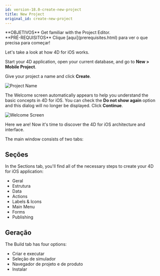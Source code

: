 ```yaml
---
id: version-18.0-create-new-project
title: New Project
original_id: create-new-project
---
```


<div markdown="1" class = "objectives">
**OBJETIVOS**
Get familiar with the Project Editor.
</div>

<div markdown="1" class = "prerequisites">
**PRÉ-REQUISITOS**
Clique [aqui](prerequisites.html) para ver o que precisa para começar!
</div>

Let's take a look at how 4D for iOS works.

Start your 4D application, open your current database, and go to **New > Mobile Project**.

Give your project a name and click **Create**.

![Project Name](assets/en/project-editor/Project-creation-4D-for-iOS.png)

The Welcome screen automatically appears to help you understand the basic concepts in 4D for iOS. You can check the **Do not show again** option and this dialog will no longer be displayed. Click **Continue**.

![Welcome Screen](assets/en/project-editor/Welcome-Screen-4D-for-iOS.png)

Here we are! Now it's time to discover the 4D for iOS architecture and interface.

The main window consists of two tabs:

## Seções

In the Sections tab, you'll find all of the necessary steps to create your 4D for iOS application:

* Geral
* Estrutura
* Data
* Actions
* Labels & Icons
* Main Menu
* Forms
* Publishing

## Geração

The Build tab has four options:

* Criar e executar
* Seleção de simulador
* Navegador de projeto e de produto
* Instalar 
